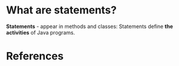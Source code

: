 
 # What are statements? 
  
 **Statements** - appear in methods and classes: Statements define **the activities** of Java programs.
  
 # References 
  
  
